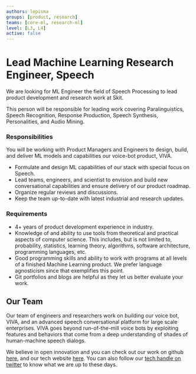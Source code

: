 ```yaml
---
authors: lepisma
groups: [product, research]
teams: [core-ml, research-ml]
level: [L3, L4]
active: false
---
```


# Lead Machine Learning Research Engineer, Speech

We are looking for ML Engineer the field of Speech Processing to lead product
development and research work at Skit.

This person will be responsible for leading work covering Paralinguistics,
Speech Recognition, Response Production, Speech Synthesis, Personalities, and
Audio Mining.

### Responsibilities

You will be working with Product Managers and Engineers to design, build, and
deliver ML models and capabilities our voice-bot product, VIVA.

+ Formulate and design ML capabilities of our stack with special focus on
  Speech.
+ Lead teams, engineers, and scientist to envision and build new conversational
  capabilities and ensure delivery of our product roadmap.
+ Organize regular reviews and discussions.
+ Keep the team up-to-date with latest industrial and research updates.

### Requirements

+ 4+ years of product development experience in industry.
+ Knowledge of and ability to use tools from theoretical and practical aspects
  of computer science. This includes, but is not limited to, probability,
  statistics, learning theory, algorithms, software architecture, programming
  languages, etc.
+ Good programming skills and ability to work with programs at all levels of a
  finished Machine Learning product. We prefer language agnosticism since that
  exemplifies this point.
+ Git portfolios and blogs are helpful as they let us better evaluate your work.

## Our Team

Our team of engineers and researchers work on building our voice bot, VIVA, and
an advanced speech conversational platform for large scale enterprises. VIVA
goes beyond run-of-the-mill voice bots by exploiting features and behaviors that
come from a deep understanding of shades of human-machine speech dialogs.

We believe in open innovation and you can check out our work on github [here](https://github.com/skit-ai), and
our tech website [here](https://tech.skit.ai/). You can also follow our [tech handle on twitter](https://twitter.com/SkitTech/) to know
what we are up to these days.
